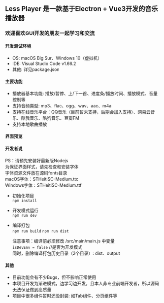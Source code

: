 ## Less Player 是一款基于Electron + Vue3开发的音乐播放器
### 欢迎喜欢GUI开发的朋友一起学习和交流

#### 

#### 开发测试环境
* OS: macOS Big Sur、Windows 10（虚拟机）  
* IDE: Visual Studio Code v1.66.2  
* 其他: 详见package.json  

#### 主要功能
* 播放器基本功能: 播放/暂停、上/下一首、进度条/播放时间、播放模式、音量控制等  
* 支持音频类型: mp3、flac、ogg、wav、aac、m4a  
* 支持在线音乐平台：QQ音乐（目前暂未支持，后期会加入支持）、网易云音乐、酷我音乐、酷狗音乐、豆瓣FM  
* 支持本地歌曲播放  

#### 界面预览  


#### 开发者说
PS：请预先安装好最新版Nodejs  
为保证界面样式，请先检查和安装字体  
字体资源文件放在源码fonts目录  
macOS字体：STHeitiSC-Medium.ttc  
Windows字体：STHeitiSC-Medium.ttf  

* 初始化项目  
  `npm install`

* 开发模式运行  
  `npm run dev`

* 编译打包  
  `npm run build`
  `npm run dist`
  
  注意事项：编译前必须修改 /src/main/main.js 中变量  
  `isDevEnv = false` //是否为开发模式  
  同时，删除编译打包历史目录（2个目录）:  dist、output  

#### 其他
* 目前功能会有不少Bugs，但不影响正常使用  
* 本项目开发为渐进模式，边学习边开发，且本人非专业前端开发者，所以源码无法保证做到高质量
* 项目中很多组件暂时还没封装: 如Tab组件、分页组件等
